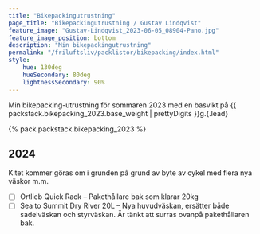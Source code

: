 ```yaml
---
title: "Bikepackingutrustning"
page_title: "Bikepackingutrustning / Gustav Lindqvist"
feature_image: "Gustav-Lindqvist_2023-06-05_08904-Pano.jpg"
feature_image_position: bottom
description: "Min bikepackingutrustning"
permalink: "/friluftsliv/packlistor/bikepacking/index.html"
style:
    hue: 130deg
    hueSecondary: 80deg
    lightnessSecondary: 90%
---
```


Min bikepacking-utrustning för sommaren 2023 med en basvikt på {{ packstack.bikepacking_2023.base_weight | prettyDigits }}g.{.lead}
 
{% pack packstack.bikepacking_2023 %}

## 2024

Kitet kommer göras om i grunden på grund av byte av cykel med flera nya väskor m.m.

 - [ ] Ortlieb Quick Rack – Pakethållare bak som klarar 20kg
 - [ ] Sea to Summit Dry River 20L – Nya huvudväskan, ersätter både sadelväskan och styrväskan. Är tänkt att surras ovanpå pakethållaren bak.
